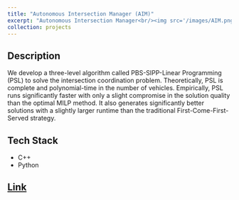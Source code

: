 ```yaml
---
title: "Autonomous Intersection Manager (AIM)"
excerpt: "Autonomous Intersection Manager<br/><img src='/images/AIM.png'>"
collection: projects
---
```


## Description
We develop a three-level algorithm called PBS-SIPP-Linear Programming (PSL) to solve the intersection coordination problem. Theoretically, PSL is complete and polynomial-time in the number of vehicles. Empirically, PSL runs significantly faster with only a slight compromise in the solution quality than the optimal MILP method. It also generates significantly better solutions with a slightly larger runtime than the traditional First-Come-First-Served strategy.
## Tech Stack
* C++
* Python
## <a href="https://github.com/theanhhoang/AIM">Link</a>

